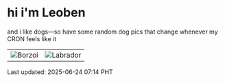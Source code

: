 # hi i'm Leoben

and i like dogs—so have some random dog pics that change whenever my CRON feels like it

|  |  |
|--------|----------|
| ![Borzoi](https://random-dog-vercel.vercel.app/api/random-borzoi?v=1750720465) | ![Labrador](https://random-dog-vercel.vercel.app/api/random-labrador?v=1750720465) |

Last updated: 2025-06-24 07:14 PHT
